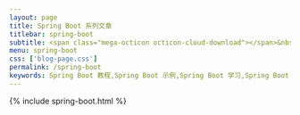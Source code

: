 ```yaml
---
layout: page
title: Spring Boot 系列文章
titlebar: spring-boot
subtitle: <span class="mega-octicon octicon-cloud-download"></span>&nbsp;&nbsp;spring boot 2.0 系列文章
menu: spring-boot
css: ['blog-page.css']
permalink: /spring-boot
keywords: Spring Boot 教程,Spring Boot 示例,Spring Boot 学习,Spring Boot 资源,Spring Boot 2.0
---
```


{% include spring-boot.html %}